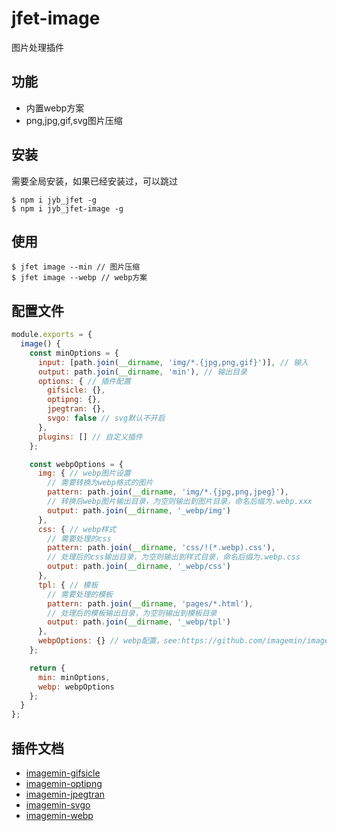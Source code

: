 # jfet-image

图片处理插件

## 功能

- 内置webp方案
- png,jpg,gif,svg图片压缩

## 安装

需要全局安装，如果已经安装过，可以跳过

```shell
$ npm i jyb_jfet -g
$ npm i jyb_jfet-image -g
```

## 使用

```shell
$ jfet image --min // 图片压缩
$ jfet image --webp // webp方案
```

## 配置文件

```javascript
module.exports = {
  image() {
    const minOptions = {
      input: [path.join(__dirname, 'img/*.{jpg,png,gif}')], // 输入
      output: path.join(__dirname, 'min'), // 输出目录
      options: { // 插件配置
        gifsicle: {},
        optipng: {},
        jpegtran: {},
        svgo: false // svg默认不开启
      },
      plugins: [] // 自定义插件
    };

    const webpOptions = {
      img: { // webp图片设置
        // 需要转换为webp格式的图片
        pattern: path.join(__dirname, 'img/*.{jpg,png,jpeg}'),
        // 转换后webp图片输出目录，为空则输出到图片目录，命名后缀为.webp.xxx
        output: path.join(__dirname, '_webp/img')
      },
      css: { // webp样式
        // 需要处理的css
        pattern: path.join(__dirname, 'css/!(*.webp).css'),
        // 处理后的css输出目录，为空则输出到样式目录，命名后缀为.webp.css
        output: path.join(__dirname, '_webp/css')
      },
      tpl: { // 模板
        // 需要处理的模板
        pattern: path.join(__dirname, 'pages/*.html'),
        // 处理后的模板输出目录，为空则输出到模板目录
        output: path.join(__dirname, '_webp/tpl')
      },
      webpOptions: {} // webp配置，see:https://github.com/imagemin/imagemin-webp
    };

    return {
      min: minOptions,
      webp: webpOptions
    };
  }
};
```

## 插件文档

- [imagemin-gifsicle](https://github.com/imagemin/imagemin-gifsicle)
- [imagemin-optipng](https://github.com/imagemin/imagemin-optipng)
- [imagemin-jpegtran](https://github.com/imagemin/imagemin-jpegtran)
- [imagemin-svgo](https://github.com/imagemin/imagemin-svgo)
- [imagemin-webp](https://github.com/imagemin/imagemin-webp)
